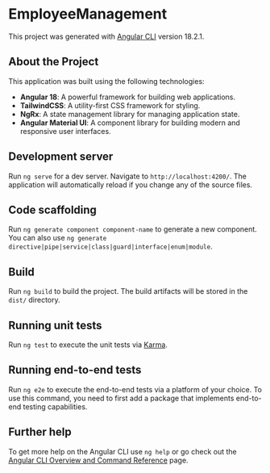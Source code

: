 # EmployeeManagement

This project was generated with [Angular CLI](https://github.com/angular/angular-cli) version 18.2.1.

## About the Project

This application was built using the following technologies:
- **Angular 18**: A powerful framework for building web applications.
- **TailwindCSS**: A utility-first CSS framework for styling.
- **NgRx**: A state management library for managing application state.
- **Angular Material UI**: A component library for building modern and responsive user interfaces.

## Development server

Run `ng serve` for a dev server. Navigate to `http://localhost:4200/`. The application will automatically reload if you change any of the source files.

## Code scaffolding

Run `ng generate component component-name` to generate a new component. You can also use `ng generate directive|pipe|service|class|guard|interface|enum|module`.

## Build

Run `ng build` to build the project. The build artifacts will be stored in the `dist/` directory.

## Running unit tests

Run `ng test` to execute the unit tests via [Karma](https://karma-runner.github.io).

## Running end-to-end tests

Run `ng e2e` to execute the end-to-end tests via a platform of your choice. To use this command, you need to first add a package that implements end-to-end testing capabilities.

## Further help

To get more help on the Angular CLI use `ng help` or go check out the [Angular CLI Overview and Command Reference](https://angular.dev/tools/cli) page.
